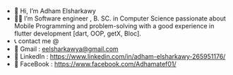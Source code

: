 - 👋 Hi, I’m Adham Elsharkawy
- 👨‍💻 I’m Software engineer , B. SC. in Computer Science passionate about Mobile Programming and problem-solving with a good experience in flutter development [dart, OOP, getX, Bloc]. 
- 📞 contact me @
- 💬 Gmail    : eelsharkawya@gmail.com 
- 💬 LinkedIn : https://www.linkedin.com/in/adham-elsharkawy-265951176/ 
- 💬 FaceBook : https://www.facebook.com/Adhamatef01/
